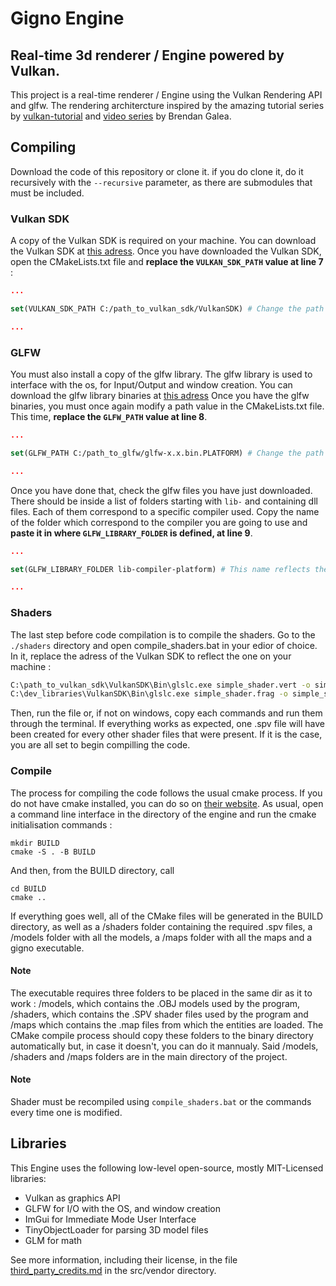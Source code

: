﻿# Gigno Engine

## Real-time 3d renderer / Engine powered by Vulkan.

This project is a real-time renderer / Engine using the Vulkan Rendering API and glfw. 
The rendering architercture inspired by the amazing tutorial series by [vulkan-tutorial](https://vulkan-tutorial.com/Introduction) and [video series](https://www.youtube.com/playlist?list=PL8327DO66nu9qYVKLDmdLW_84-yE4auCR) by Brendan Galea.

## Compiling

Download the code of this repository or clone it. if you do clone it, do it recursively with the ```--recursive``` parameter, as there are submodules that must be included.

### Vulkan SDK
A copy of the Vulkan SDK is required on your machine. You can download the Vulkan SDK at [this adress](https://vulkan.lunarg.com/).
Once you have downloaded the Vulkan SDK, open the CMakeLists.txt file and <b>replace the ```VULKAN_SDK_PATH``` value at line 7</b> :
```cmake
...

set(VULKAN_SDK_PATH C:/path_to_vulkan_sdk/VulkanSDK) # Change the path to reflect the one on your machine.

...
```

### GLFW
You must also install a copy of the glfw library. The glfw library is used to interface with the os, for Input/Output and window creation.
You can download the glfw library binaries at [this adress](https://www.glfw.org/download.html)
Once you have the glfw binaries, you must once again modify a path value in the CMakeLists.txt file.
This time, <b>replace the ```GLFW_PATH``` value at line 8</b>.
```cmake
...

set(GLFW_PATH C:/path_to_glfw/glfw-x.x.bin.PLATFORM) # Change the path to reflect the one on your machine.

...
```
Once you have done that, check the glfw files you have just downloaded. There should be inside a list of folders starting with ```lib-``` and containing dll files. 
Each of them correspond to a specific compiler used. Copy the name of the folder which correspond to the compiler you are going to use and <b>paste it in where ```GLFW_LIBRARY_FOLDER``` is defined, at line 9</b>.
```cmake 
...

set(GLFW_LIBRARY_FOLDER lib-compiler-platform) # This name reflects the compiler you are using.

...
```
### Shaders

The last step before code compilation is to compile the shaders. Go to the ```./shaders``` directory and open compile_shaders.bat in your edior of choice. 
In it, replace the adress of the Vulkan SDK to reflect the one on your machine : 
```bat
C:\path_to_vulkan_sdk\VulkanSDK\Bin\glslc.exe simple_shader.vert -o simple_shader.vert.spv
C:\dev_libraries\VulkanSDK\Bin\glslc.exe simple_shader.frag -o simple_shader.frag.spv
```
Then, run the file or, if not on windows, copy each commands and run them through the terminal.
If everything works as expected, one .spv file will have been created for every other shader files that were present.
If it is the case, you are all set to begin compilling the code.


### Compile
The process for compiling the code follows the usual cmake process. If you do not have cmake installed, you can do so on [their website](https://cmake.org/download/).
As usual, open a command line interface in the directory of the engine and run the cmake initialisation commands :
```
mkdir BUILD
cmake -S . -B BUILD
```
And then, from the BUILD directory, call
```
cd BUILD
cmake ..
```
If everything goes well, all of the CMake files will be generated in the BUILD directory, as well as a /shaders folder containing the required .spv files, a /models folder with all the models, a /maps folder with all the maps and a gigno executable.

#### Note
The executable requires three folders to be placed in the same dir as it to work : /models, which contains the .OBJ models used by the program, /shaders, which contains the .SPV shader files used by the program and /maps which contains the .map files from which the entities are loaded.
The CMake compile process should copy these folders to the binary directory automatically but, in case it doesn't, you can do it mannualy.
Said /models, /shaders and /maps folders are in the main directory of the project.

#### Note
Shader must be recompiled using ```compile_shaders.bat``` or the commands every time one is modified. 

## Libraries

This Engine uses the following low-level open-source, mostly MIT-Licensed libraries:
  - Vulkan as graphics API
  - GLFW for I/O with the OS, and window creation
  - ImGui for Immediate Mode User Interface
  - TinyObjectLoader for parsing 3D model files
  - GLM for math

See more information, including their license, in the file [third_party_credits.md](src/vendor/third_party_credits.md) in the src/vendor directory.
